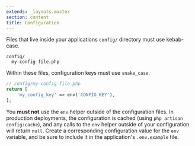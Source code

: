```yaml
---
extends: _layouts.master
section: content
title: Configuration
---
```

Files that live inside your applications `config/` directory must use kebab-case.

```
config/
  my-config-file.php
```

Within these files, configuration keys must use `snake_case`.

```php
// config/my-config-file.php
return [
    'my_config_key' => env('CONFIG_KEY'),
];
```

You **must not** use the `env` helper outside of the configuration files. In production deployments, the configuration is cached (using `php artisan config:cache`), and any calls to the `env` helper outside of your configuration will return `null`. Create a corresponding configuration value for the `env` variable, and be sure to include it in the application's `.env.example` file.
